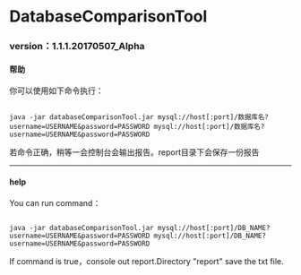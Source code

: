 # DatabaseComparisonTool
### version：1.1.1.20170507_Alpha

#### 帮助
你可以使用如下命令执行：
<pre><code>
java -jar databaseComparisonTool.jar mysql://host[:port]/数据库名?username=USERNAME&password=PASSWORD mysql://host[:port]/数据库名?username=USERNAME&password=PASSWORD
</code></pre>
若命令正确，稍等一会控制台会输出报告。report目录下会保存一份报告
- - -
#### help
You can run command：
<pre><code>
java -jar databaseComparisonTool.jar mysql://host[:port]/DB_NAME?username=USERNAME&password=PASSWORD mysql://host[:port]/DB_NAME?username=USERNAME&password=PASSWORD
</code></pre>
If command is true，console out report.Directory "report" save the txt file.

